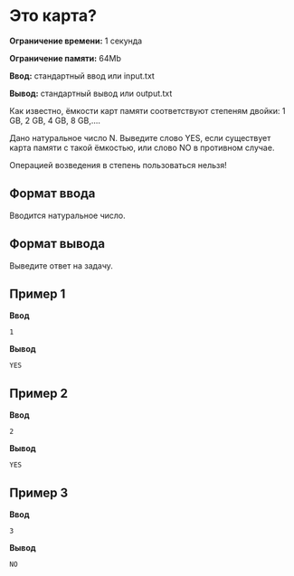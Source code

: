 # Это карта?

**Ограничение времени:** 1 секунда

**Ограничение памяти:** 64Mb

**Ввод:** стандартный ввод или input.txt

**Вывод:** стандартный вывод или output.txt

Как известно, ёмкости карт памяти соответствуют степеням двойки: 1 GB, 2 GB, 4 GB, 8 GB,....

Дано натуральное число N. Выведите слово YES, если существует карта памяти с такой ёмкостью, или слово NO в противном случае.

Операцией возведения в степень пользоваться нельзя!

## Формат ввода

Вводится натуральное число.

## Формат вывода

Выведите ответ на задачу.

## Пример 1

**Ввод**
```
1
```

**Вывод**
```
YES
```

## Пример 2

**Ввод**
```
2
```

**Вывод**
```
YES
```

## Пример 3

**Ввод**
```
3
```

**Вывод**
```
NO